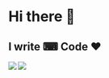 # Hi there 👋

## I write ⌨ Code ♥

<!DOCTYPE html>
<html>
<head>
<link rel="stylesheet" href="https://cdnjs.cloudflare.com/ajax/libs/font-awesome/4.7.0/css/font-awesome.min.css">
</head>
<body>
    
<a href="https://www.stopstalk.com/user/profile/dhiraj_01" title="Coding" target="__blank">
    <i class="fas fa-code" style="font-size:50px;></i>
</a>

<a href="https://www.linkedin.com/in/dhiraj-govindvira/" title="Linkedln" target="__blank">
    <img align="left" src="https://img.icons8.com/cute-clipart/64/000000/linkedin.png"/>
</a>


<a href="https://www.instagram.com/dhiraj_1_11/" title="Instagram" target="__blank">
    <img align="left" src="https://img.icons8.com/cute-clipart/64/000000/instagram-new.png"/>
</a>



<!--
**Dhiraj-01/Dhiraj-01** is a ✨ _special_ ✨ repository because its `README.md` (this file) appears on your GitHub profile.

Here are some ideas to get you started:

- 🔭 I’m currently working on ...
- 🌱 I’m currently learning ...
- 👯 I’m looking to collaborate on ...
- 🤔 I’m looking for help with ...
- 💬 Ask me about ...
- 📫 How to reach me: ...
- 😄 Pronouns: ...
- ⚡ Fun fact: ...
-->
